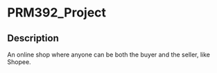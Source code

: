 # PRM392_Project
## Description
An online shop where anyone can be both the buyer and the seller, like Shopee.
